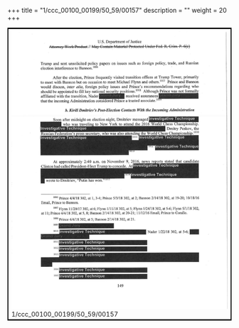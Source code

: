 +++
title = "1/ccc_00100_00199/50_59/00157"
description = ""
weight = 20
+++

<table style="border:2px solid black;max-width:800px;max-height:800px;" 
><tr><td>
<img class="center-fit-jpg"
src="/jpg_/jpg_mueller_report_searchable_157.jpg">
1/ccc_00100_00199/50_59/00157
</img></td></tr></table>
